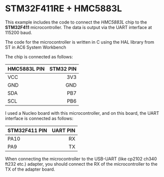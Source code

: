 STM32F411RE + HMC5883L
===================

This example includes the code to connect the *HMC5883L* chip to the **STM32F411** microcontroller. The  data is output via the UART interface at 115200 baud.

The code for the microcontroller is written in C using the HAL library from ST in AC6 System Workbench 

The chip is connected as follows:

| HMC5883L PIN  | STM32 PIN 
| :----------- | ----: | 
| VCC          | 3V3   |    
| GND          | GND   |  
| SDA          | PB7   |  
| SCL		       | PB6   |



I used a Nucleo board with this microcontroller, and on this board, the UART interface is connected as follows:

| STM32F411 PIN| UART PIN 
| :----------- | ----: | 
| PA10         | RX    |    
| PA9          | TX    | 

When connecting the microcontroller to the USB-UART (like cp2102 ch340 ft232 etc.) adapter, you should connect the RX of the microcontroller to the TX of the adapter board.
